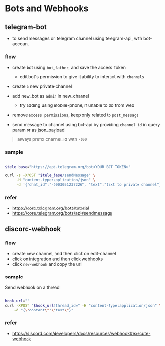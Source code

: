 # Bots and Webhooks

## telegram-bot

- to send messages on telegram channel using telegram-api, with bot-account


### flow

- create bot using `bot_father`, and save the access_token
    - edit bot's permission to give it ability to interact with `channels`

- create a new private-channel

- add new_bot as `admin` in new_channel 
    - try adding using mobile-phone, if unable to do from web
- remove `excess permissions`, keep only related to `post_message` 

- send message to channel using bot-api by providing `channel_id` in query param or as json_payload

>  always prefix channel_id with `-100`

### sample 

```sh linenums="1"

$tele_base="https://api.telegram.org/bot<YOUR_BOT_TOKEN>"

curl -s -XPOST "$tele_base/sendMessage" \
     -H "content-type:application/json" \
     -d '{"chat_id":"-1003051237226", "text":"text to private channel"}' | jq
```


### refer

- <https://core.telegram.org/bots/tutorial>
- <https://core.telegram.org/bots/api#sendmessage>


## discord-webhook


### flow

- create new channel, and then click on edit-channel
- click on integration and then click webhooks
- click `new-webhook` and copy the url


### sample

Send webhook on a thread

```sh linenums="1"

hook_url=""
curl -XPOST "$hook_url?thread_id=" -H "content-type:application/json" \
    -d "{\"content\":\"test\"}"

```


### refer

- <https://discord.com/developers/docs/resources/webhook#execute-webhook>